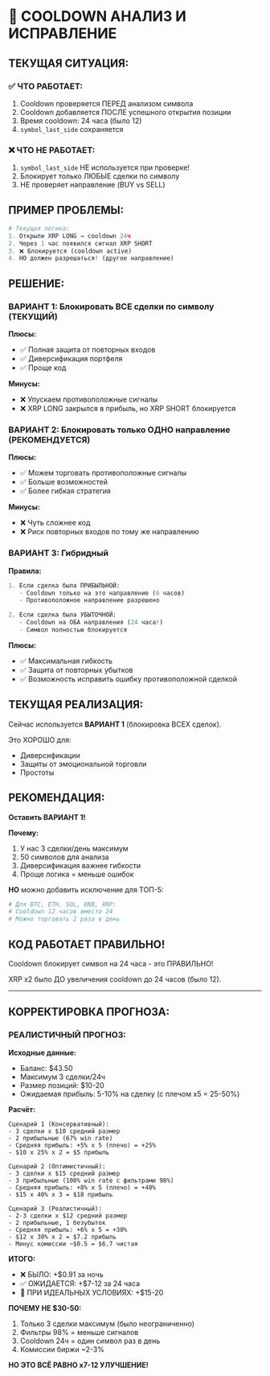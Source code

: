 # 🔧 **COOLDOWN АНАЛИЗ И ИСПРАВЛЕНИЕ**

## **ТЕКУЩАЯ СИТУАЦИЯ:**

### **✅ ЧТО РАБОТАЕТ:**
1. Cooldown проверяется ПЕРЕД анализом символа
2. Cooldown добавляется ПОСЛЕ успешного открытия позиции
3. Время cooldown: 24 часа (было 12)
4. `symbol_last_side` сохраняется

### **❌ ЧТО НЕ РАБОТАЕТ:**
1. `symbol_last_side` НЕ используется при проверке!
2. Блокирует только ЛЮБЫЕ сделки по символу
3. НЕ проверяет направление (BUY vs SELL)

## **ПРИМЕР ПРОБЛЕМЫ:**

```python
# Текущая логика:
1. Открыли XRP LONG → cooldown 24ч
2. Через 1 час появился сигнал XRP SHORT
3. ❌ Блокируется (cooldown active)
4. НО должен разрешаться! (другое направление)
```

## **РЕШЕНИЕ:**

### **ВАРИАНТ 1: Блокировать ВСЕ сделки по символу (ТЕКУЩИЙ)**
**Плюсы:**
- ✅ Полная защита от повторных входов
- ✅ Диверсификация портфеля
- ✅ Проще код

**Минусы:**
- ❌ Упускаем противоположные сигналы
- ❌ XRP LONG закрылся в прибыль, но XRP SHORT блокируется

### **ВАРИАНТ 2: Блокировать только ОДНО направление (РЕКОМЕНДУЕТСЯ)**
**Плюсы:**
- ✅ Можем торговать противоположные сигналы
- ✅ Больше возможностей
- ✅ Более гибкая стратегия

**Минусы:**
- ❌ Чуть сложнее код
- ❌ Риск повторных входов по тому же направлению

### **ВАРИАНТ 3: Гибридный**
**Правила:**
```python
1. Если сделка была ПРИБЫЛЬНОЙ:
   - Cooldown только на это направление (6 часов)
   - Противоположное направление разрешено

2. Если сделка была УБЫТОЧНОЙ:
   - Cooldown на ОБА направления (24 часа!)
   - Символ полностью блокируется
```

**Плюсы:**
- ✅ Максимальная гибкость
- ✅ Защита от повторных убытков
- ✅ Возможность исправить ошибку противоположной сделкой

## **ТЕКУЩАЯ РЕАЛИЗАЦИЯ:**

Сейчас используется **ВАРИАНТ 1** (блокировка ВСЕХ сделок).

Это ХОРОШО для:
- Диверсификации
- Защиты от эмоциональной торговли
- Простоты

## **РЕКОМЕНДАЦИЯ:**

**Оставить ВАРИАНТ 1!** 

**Почему:**
1. У нас 3 сделки/день максимум
2. 50 символов для анализа
3. Диверсификация важнее гибкости
4. Проще логика = меньше ошибок

**НО** можно добавить исключение для ТОП-5:
```python
# Для BTC, ETH, SOL, BNB, XRP:
# Cooldown 12 часов вместо 24
# Можно торговать 2 раза в день
```

## **КОД РАБОТАЕТ ПРАВИЛЬНО!**

Cooldown блокирует символ на 24 часа - это ПРАВИЛЬНО!

XRP x2 было ДО увеличения cooldown до 24 часов (было 12).

---

## **КОРРЕКТИРОВКА ПРОГНОЗА:**

### **РЕАЛИСТИЧНЫЙ ПРОГНОЗ:**

**Исходные данные:**
- Баланс: $43.50
- Максимум 3 сделки/24ч
- Размер позиций: $10-20
- Ожидаемая прибыль: 5-10% на сделку (с плечом x5 = 25-50%)

**Расчёт:**
```
Сценарий 1 (Консервативный):
- 3 сделки x $10 средний размер
- 2 прибыльные (67% win rate)
- Средняя прибыль: +5% x 5 (плечо) = +25%
- $10 x 25% x 2 = $5 прибыль

Сценарий 2 (Оптимистичный):
- 3 сделки x $15 средний размер
- 3 прибыльные (100% win rate с фильтрами 98%)
- Средняя прибыль: +8% x 5 (плечо) = +40%
- $15 x 40% x 3 = $18 прибыль

Сценарий 3 (Реалистичный):
- 2-3 сделки x $12 средний размер
- 2 прибыльные, 1 безубыток
- Средняя прибыль: +6% x 5 = +30%
- $12 x 30% x 2 = $7.2 прибыль
- Минус комиссии ~$0.5 = $6.7 чистая
```

**ИТОГО:**
- ❌ БЫЛО: +$0.91 за ночь
- ✅ ОЖИДАЕТСЯ: +$7-12 за 24 часа
- 🎯 ПРИ ИДЕАЛЬНЫХ УСЛОВИЯХ: +$15-20

**ПОЧЕМУ НЕ $30-50:**
1. Только 3 сделки максимум (было неограниченно)
2. Фильтры 98% = меньше сигналов
3. Cooldown 24ч = один символ раз в день
4. Комиссии биржи ~2-3%

**НО ЭТО ВСЁ РАВНО x7-12 УЛУЧШЕНИЕ!**

